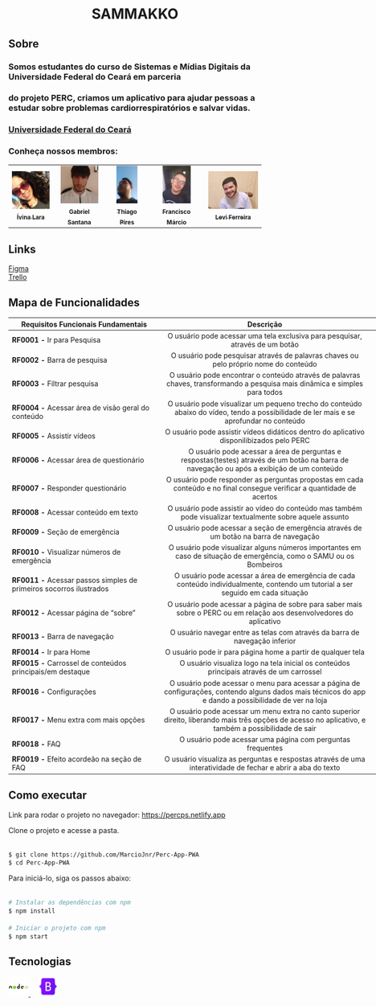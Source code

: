 <h1 align="center">SAMMAKKO</h1>

## Sobre
### Somos estudantes do curso de Sistemas e Mídias Digitais da Universidade Federal do Ceará em parceria <br/>
### do projeto PERC, criamos um aplicativo para ajudar pessoas a estudar sobre problemas cardiorrespiratórios e salvar vidas.<br/>
### [Universidade Federal do Ceará](https://www.ufc.br/)
### Conheça nossos membros:
<table>
  <tr>
     <td align="center">
      <a target="_blank" href="#">
        <img src="Assets/images/ivina.jpg" alt="Ívina Lara"
          style="object-fit: cover; width="75px" height="75px" /><br/>
        <sub><b>Ívina Lara</b></sub>
      </a><br/>
     </td>
     <td align="center">
      <a target="_blank" href="#">
        <img src="Assets/images/gabriel.jpg" alt="Gabriel Santana"
          style="object-fit: cover; width="75px" height="75px" /><br/>
        <sub><b>Gabriel Santana</b></sub>
      </a><br/>
     </td>
     <td align="center">
      <a target="_blank" href="#">
        <img src="Assets/images/thiago.jpeg" alt="Thiago Pires"
          style="object-fit: cover; width="75px" height="75px" /><br/>
        <sub><b>Thiago Pires</b></sub>
      </a><br/>
     </td>
     <td align="center">
      <a target="_blank" href="#">
        <img src="Assets/images/marcio.jpeg" alt="Francisco Márcio"
          style="object-fit: cover; width="75px" height="75px" /><br/>
        <sub><b>Francisco Márcio</b></sub>
      </a><br/>
     </td>
    <td align="center">
      <a target="_blank" href="#">
        <img src="Assets/images/levi.jpeg" alt="Levi Ferreira"
          style="object-fit: cover; width="75px" height="75px" /><br/>
        <sub><b>Levi Ferreira</b></sub>
      </a><br/>
     </td>
  </tr>
</table>

## Links
[Figma](https://www.figma.com/file/eb65Qsro2VS68Vbgxm3c0r/Projeto-Integrado-I%2F-Trabalho-SMD-E-MEDICINA?node-id=0%3A1)<br>
[Trello](https://trello.com/b/rC838nsZ/samakko-team)<br>

## Mapa de Funcionalidades
<!-- <style type="text/css">
.tg  {border-collapse:collapse;border-spacing:0;}
.tg td{border-color:black;border-style:solid;border-width:1px;font-family:Arial, sans-serif;font-size:14px;
  overflow:hidden;padding:10px 5px;word-break:normal;}
.tg th{border-color:black;border-style:solid;border-width:1px;font-family:Arial, sans-serif;font-size:14px;
  font-weight:normal;overflow:hidden;padding:10px 5px;word-break:normal;}
.tg .tg-c3ow{border-color:inherit;text-align:center;vertical-align:top}
.tg .tg-0pky{border-color:inherit;text-align:left;vertical-align:top}
.tg .tg-0lax{text-align:left;vertical-align:top}
</style> -->
<table class="tg" style="table-layout: fixed; width: 1009px">
  <colgroup>
  <col style="width: 325px">
  <col style="width: 454px">
  <col style="width: 230px">
  </colgroup>
  <thead>
    <tr>
      <th class="tg-c3ow"><span style="text-align: center; font-weight:bold">Requisitos Funcionais Fundamentais</span></th>
      <th class="tg-c3ow"><span style="text-align: center; font-weight:bold">Descrição</span></th>
      <th class="tg-c3ow"><span style="text-align: center; font-weight:bold">Codificação</span></th>
      <th class="tg-c3ow"><span style="text-align: center; font-weight:bold">Situação</span></th>
    </tr>
  </thead>
  <tbody>
     <tr>
      <td class="tg-0lax"><span style="font-weight:bold">RF0001 -</span> Ir para Pesquisa</td>
      <td class="tg-0lax" style="text-align: center;">O usuário pode acessar uma tela exclusiva para pesquisar, através de um botão</td>
      <td class="tg-c3ow" style="text-align: center;"><a target="_blank" href="https://github.com/MarcioJnr/Perc-App-PWA/blob/main/page-pesquisa.html" target="_blank" rel="noopener noreferrer">código</a></td>
      <td class="tg-0lax" style="text-align: center;">Feito</td>
    </tr>
    <tr>
      <td class="tg-0lax"><span style="font-weight:bold">RF0002 -</span> Barra de pesquisa</td>
      <td class="tg-0lax" style="text-align: center;">O usuário pode pesquisar através de palavras chaves ou pelo próprio nome do conteúdo</td>
      <td class="tg-c3ow" style="text-align: center;"><a target="_blank" href="https://github.com/MarcioJnr/Perc-App-PWA/blob/main/page-pesquisa.html" target="_blank" rel="noopener noreferrer">código</a></td>
      <td class="tg-0lax" style="text-align: center;">Feito</td>
    </tr>  
    <tr>
      <td class="tg-0lax"><span style="font-weight:bold">RF0003 -</span> Filtrar pesquisa</td>
      <td class="tg-0lax" style="text-align: center;">O usuário pode encontrar o conteúdo através de palavras chaves, transformando a pesquisa mais dinâmica e simples para todos</td>
      <td class="tg-c3ow" style="text-align: center;"><a target="_blank" href="https://github.com/MarcioJnr/Perc-App-PWA/blob/main/search.js" target="_blank" rel="noopener noreferrer">código</a></td>
      <td class="tg-0lax" style="text-align: center;">Feito</td>
    </tr>
    <tr>
    <td class="tg-0lax"><span style="font-weight:bold">RF0004 -</span> Acessar área de visão geral do conteúdo</td>
      <td class="tg-0lax" style="text-align: center;">O usuário pode visualizar um pequeno trecho do conteúdo abaixo do vídeo, tendo a possibilidade de ler mais e se aprofundar no conteúdo</td>
      <td class="tg-c3ow" style="text-align: center;"><a target="_blank" href="https://github.com/MarcioJnr/Perc-App-PWA/blob/main/page-conteudo-blslactente.html" target="_blank" rel="noopener noreferrer">código</a></td>
      <td class="tg-0lax" style="text-align: center;">Feito</td>
    </tr>
    <tr>
    <td class="tg-0lax"><span style="font-weight:bold">RF0005 -</span> Assistir vídeos</td>
      <td class="tg-0lax" style="text-align: center;">O usuário pode assistir vídeos didáticos dentro do aplicativo disponilibizados pelo PERC</td>
      <td class="tg-c3ow" style="text-align: center;"><a target="_blank" href="https://github.com/MarcioJnr/Perc-App-PWA/blob/main/page-conteudo-blslactente.html" target="_blank" rel="noopener noreferrer">código</a></td>
      <td class="tg-0lax" style="text-align: center;">Feito</td>
    </tr>
    <tr>
    <td class="tg-0lax"><span style="font-weight:bold">RF0006 -</span> Acessar área de questionário</td>
      <td class="tg-0lax" style="text-align: center;">O usuário pode acessar a área de perguntas e respostas(testes) através de um botão na barra de navegação ou após a exibição de um conteúdo</td>
      <td class="tg-c3ow" style="text-align: center;"><a target="_blank" href="https://github.com/MarcioJnr/Perc-App-PWA/blob/main/page-testes.html" target="_blank" rel="noopener noreferrer">código</a></td>
      <td class="tg-0lax" style="text-align: center;">Feito</td>
    </tr>
    <tr>
    <td class="tg-0lax"><span style="font-weight:bold">RF0007 -</span> Responder questionário</td>
      <td class="tg-0lax" style="text-align: center;">O usuário pode responder as perguntas propostas em cada conteúdo e no final consegue verificar a quantidade de acertos</td>
      <td class="tg-c3ow" style="text-align: center;"><a target="_blank" href="https://github.com/MarcioJnr/Perc-App-PWA/blob/main/page-testes.html" target="_blank" rel="noopener noreferrer">código</a></td>
      <td class="tg-0lax" style="text-align: center;">Feito</td>
    </tr>
    <tr>
    <td class="tg-0lax"><span style="font-weight:bold">RF0008 -</span> Acessar conteúdo em texto</td>
      <td class="tg-0lax" style="text-align: center;">O usuário pode assistir ao vídeo do conteúdo mas também pode visualizar textualmente sobre aquele assunto</td>
      <td class="tg-c3ow" style="text-align: center;"><a target="_blank" href="https://github.com/MarcioJnr/Perc-App-PWA/blob/main/page-conteudo-blslactente.html" target="_blank" rel="noopener noreferrer">código</a></td>
      <td class="tg-0lax" style="text-align: center;">Feito</td>
    </tr>
    <tr>
    <td class="tg-0lax"><span style="font-weight:bold">RF0009 -</span> Seção de emergência</td>
      <td class="tg-0lax" style="text-align: center;">O usuário pode acessar a seção de emergência através de um botão na barra de navegação</td>
      <td class="tg-c3ow" style="text-align: center;"><a target="_blank" href="https://github.com/MarcioJnr/Perc-App-PWA/blob/main/page-emergencia.html" target="_blank" rel="noopener noreferrer">código</a></td>
      <td class="tg-0lax" style="text-align: center;">Feito</td>
    </tr>
    <tr>
    <td class="tg-0lax"><span style="font-weight:bold">RF0010 -</span> Visualizar números de emergência</td>
      <td class="tg-0lax" style="text-align: center;">O usuário pode visualizar alguns números importantes em caso de situação de emergência, como o SAMU ou os Bombeiros</td>
      <td class="tg-c3ow" style="text-align: center;"><a target="_blank" href="https://github.com/MarcioJnr/Perc-App-PWA/blob/main/page-emergencia.html" target="_blank" rel="noopener noreferrer">código</a></td>
      <td class="tg-0lax" style="text-align: center;">Feito</td>
    </tr>
    <tr>
    <td class="tg-0lax"><span style="font-weight:bold">RF0011 -</span> Acessar passos simples de primeiros socorros ilustrados</td>
      <td class="tg-0lax" style="text-align: center;">O usuário pode acessar a área de emergência de cada conteúdo individualmente, contendo um tutorial a ser seguido em cada situação</td>
      <td class="tg-c3ow" style="text-align: center;"><a target="_blank" href="https://github.com/MarcioJnr/Perc-App-PWA/blob/main/page-emergencia.html" target="_blank" rel="noopener noreferrer">código</a></td>
      <td class="tg-0lax" style="text-align: center;">Feito</td>
    </tr>
    <td class="tg-0lax"><span style="font-weight:bold">RF0012 -</span> Acessar página de “sobre”</td>
      <td class="tg-0lax" style="text-align: center;">O usuário pode acessar a página de sobre para saber mais sobre o PERC ou em relação aos desenvolvedores do aplicativo</td>
      <td class="tg-c3ow" style="text-align: center;"><a target="_blank" href="https://github.com/MarcioJnr/Perc-App-PWA/blob/main/page-sobre.html" target="_blank" rel="noopener noreferrer">código</a></td>
      <td class="tg-0lax" style="text-align: center;">Feito</td>
    </tr>
    <tr>
      <td class="tg-0lax"><span style="font-weight:bold">RF0013 -</span> Barra de navegação</td>
      <td class="tg-0lax" style="text-align: center;">O usuário navegar entre as telas com através da barra de navegação inferior</td>
      <td class="tg-c3ow" style="text-align: center;"><a target="_blank" href="https://github.com/MarcioJnr/Perc-App-PWA/blob/main/Assets/styles/nav.css" target="_blank" rel="noopener noreferrer">código</a></td>
      <td class="tg-0lax" style="text-align: center;">Feito</td>
    </tr>
     <tr>
      <td class="tg-0pky"><span style="font-weight:bold">RF0014 -</span> Ir para Home</td>
      <td class="tg-c3ow" style="text-align: center;">O usuário pode ir para página home a partir de qualquer tela</td>
      <td class="tg-c3ow" style="text-align: center;"><a target="_blank" href="https://github.com/MarcioJnr/Perc-App-PWA/blob/main/index.html" target="_blank" rel="noopener noreferrer">código</a></td>
     <td class="tg-0lax" style="text-align: center;">Feito</td>
    </tr>
    <tr>
      <td class="tg-0pky"><span style="font-weight:bold">RF0015 -</span> Carrossel de conteúdos principais/em destaque</td>
      <td class="tg-c3ow" style="text-align: center;">O usuário visualiza logo na tela inicial os conteúdos principais através de um carrossel</td>
      <td class="tg-c3ow" style="text-align: center;"><a target="_blank" href="https://github.com/MarcioJnr/Perc-App-PWA/blob/main/index.html" target="_blank" rel="noopener noreferrer">código</a></td>
      <td class="tg-0lax" style="text-align: center;">Feito</td>
    </tr>
    <tr>
      <td class="tg-0pky"><span style="font-weight:bold">RF0016 -</span> Configurações</td>
      <td class="tg-c3ow" style="text-align: center;">O usuário pode acessar o menu para acessar a página de configurações, contendo alguns dados mais técnicos do app e dando a possibilidade de ver na loja</td>
      <td class="tg-c3ow" style="text-align: center;"><a target="_blank" href="https://github.com/MarcioJnr/Perc-App-PWA/blob/main/page-configuracoes.html" target="_blank" rel="noopener noreferrer">código</a></td>
      <td class="tg-0lax" style="text-align: center;">Feito</td>
    </tr>
    <tr>
      <td class="tg-0pky"><span style="font-weight:bold">RF0017 -</span> Menu extra com mais opções</td>
      <td class="tg-c3ow" style="text-align: center;">O usuário pode acessar um menu extra no canto superior direito, liberando mais três opções de acesso no aplicativo, e também a possibilidade de sair</td>
      <td class="tg-c3ow" style="text-align: center;"><a target="_blank" href="https://github.com/MarcioJnr/Perc-App-PWA/blob/main/index.html" target="_blank" rel="noopener noreferrer">código</a></td>
      <td class="tg-0lax" style="text-align: center;">Feito</td>
    </tr>
    <tr>
      <td class="tg-0pky"><span style="font-weight:bold">RF0018 - </span>FAQ</td>
      <td class="tg-0pky" style="text-align: center;">O usuário pode acessar uma página com perguntas frequentes</td>
      <td class="tg-c3ow" style="text-align: center;"><a target="_blank" href="https://github.com/MarcioJnr/Perc-App-PWA/blob/main/page-faq.html" target="_blank" rel="noopener noreferrer">código</a></td>
      <td class="tg-0lax" style="text-align: center;">Feito</td>
    </tr>
    <tr>
      <td class="tg-0pky"><span style="font-weight:bold">RF0019 - </span>Efeito acordeão na seção de FAQ</td>
      <td class="tg-0pky" style="text-align: center;">O usuário visualiza as perguntas e respostas através de uma interatividade de fechar e abrir a aba do texto</td>
      <td class="tg-c3ow" style="text-align: center;"><a target="_blank" href="https://github.com/MarcioJnr/Perc-App-PWA/blob/main/page-faq.html" target="_blank" rel="noopener noreferrer">código</a></td>
      <td class="tg-0lax" style="text-align: center;">Feito</td>
    </tr>
  </tbody>
</table>

## Como executar

Link para rodar o projeto no navegador:
https://percps.netlify.app

Clone o projeto e acesse a pasta.

```bash

$ git clone https://github.com/MarcioJnr/Perc-App-PWA
$ cd Perc-App-PWA

```

Para iniciá-lo, siga os passos abaixo:

```bash

# Instalar as dependências com npm
$ npm install

# Iniciar o projeto com npm
$ npm start

```




## Tecnologias
<p align="left">
  <a href="https://nodejs.org" target="_blank" rel="noreferrer" style="margin-right: 15px;">
    <img src="https://raw.githubusercontent.com/devicons/devicon/master/icons/nodejs/nodejs-original-wordmark.svg" alt="nodejs" width="40" height="40" />
  </a>
  <a href="https://getbootstrap.com" target="_blank" rel="noreferrer" style="margin-right: 15px;">
    <img src="Assets/images/bootstrap-icon.png" alt="bootstrap" width="40" height="40" />
  </a>
</p>
